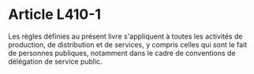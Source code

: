 # Article L410-1

Les règles définies au présent livre s'appliquent à toutes les activités de production, de distribution et de services, y compris celles qui sont le fait de personnes publiques, notamment dans le cadre de conventions de délégation de service public.